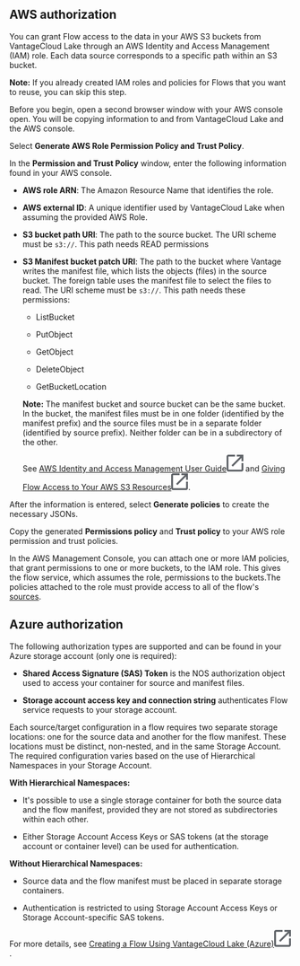 ## AWS authorization


You can grant Flow access to the data in your AWS S3 buckets from VantageCloud Lake through an AWS Identity and Access Management (IAM) role. Each data source corresponds to a specific path within an S3 bucket.

**Note:** If you already created IAM roles and policies for Flows that you want to reuse, you can skip this step.

Before you begin, open a second browser window with your AWS console open. You will be copying information to and from VantageCloud Lake and the AWS console.

Select **Generate AWS Role Permission Policy and Trust Policy**.

In the **Permission and Trust Policy** window, enter the following information found in your AWS console.

-   **AWS role ARN**: The Amazon Resource Name that identifies the role.


-   **AWS external ID**: A unique identifier used by VantageCloud Lake when assuming the provided AWS Role.


-   **S3 bucket path URI**: The path to the source bucket. The URI scheme must be `s3://`. This path needs READ permissions


-   **S3 Manifest bucket patch URI**: The path to the bucket where Vantage writes the manifest file, which lists the objects (files) in the source bucket. The foreign table uses the manifest file to select the files to read. The URI scheme must be `s3://`. This path needs these permissions:

    -   ListBucket


    -   PutObject


    -   GetObject


    -   DeleteObject


    -   GetBucketLocation

    **Note:** The manifest bucket and source bucket can be the same bucket. In the bucket, the manifest files must be in one folder (identified by the manifest prefix) and the source files must be in a separate folder (identified by source prefix). Neither folder can be in a subdirectory of the other.

    See [AWS Identity and Access Management User Guide](https://docs.aws.amazon.com/IAM/latest/UserGuide)![External link](Images/pyn1722886689405.svg) and [Giving Flow Access to Your AWS S3 Resources](https://docs.teradata.com/access/sources/dita/topic?dita:mapPath=phg1621910019905.ditamap&dita:ditavalPath=pny1626732985837.ditaval&dita:topicPath=opp1680103532746.dita)![External link](Images/pyn1722886689405.svg).


After the information is entered, select **Generate policies** to create the necessary JSONs.

Copy the generated **Permissions policy** and **Trust policy** to your AWS role permission and trust policies.

In the AWS Management Console, you can attach one or more IAM policies, that grant permissions to one or more buckets, to the IAM role. This gives the flow service, which assumes the role, permissions to the buckets.The policies attached to the role must provide access to all of the flow's [sources](npn1691594431074.md).

## Azure authorization


The following authorization types are supported and can be found in your Azure storage account (only one is required):

-   **Shared Access Signature (SAS) Token** is the NOS authorization object used to access your container for source and manifest files.


-   **Storage account access key and connection string** authenticates Flow service requests to your storage account.


Each source/target configuration in a flow requires two separate storage locations: one for the source data and another for the flow manifest. These locations must be distinct, non-nested, and in the same Storage Account. The required configuration varies based on the use of Hierarchical Namespaces in your Storage Account.

**With Hierarchical Namespaces:**

-   It's possible to use a single storage container for both the source data and the flow manifest, provided they are not stored as subdirectories within each other.


-   Either Storage Account Access Keys or SAS tokens (at the storage account or container level) can be used for authentication.


**Without Hierarchical Namespaces:**

-   Source data and the flow manifest must be placed in separate storage containers.


-   Authentication is restricted to using Storage Account Access Keys or Storage Account-specific SAS tokens.


For more details, see [Creating a Flow Using VantageCloud Lake (Azure)](https://docs.teradata.com/access/sources/dita/topic?dita:topicPath=fhd1708636431287)![External link](Images/pyn1722886689405.svg).

